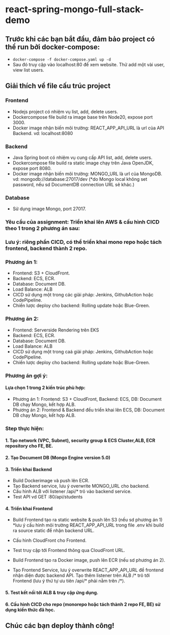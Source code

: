 # react-spring-mongo-full-stack-demo
## Trước khi các bạn bắt đầu, đảm bảo project có thể run bởi docker-compose:
- ```docker-compose -f docker-compose.yaml up -d```
- Sau đó truy cập vào localhost:80 để xem website. Thử add một vài user, view list users.

## Giải thích về file cấu trúc project
### Frontend
- Nodejs project có nhiệm vụ list, add, delete users.
- Dockercompose file build ra image base trên Node20, expose port 3000.
- Docker image nhận biến môi trường: REACT_APP_API_URL là url của API Backend. vd: localhost:8080
### Backend
- Java Spring boot có nhiệm vụ cung cấp API list, add, delete users.
- Dockercompose file build ra static image chạy trên Java OpenJDK, expose port 8080.
- Docker image nhận biến môi trường: MONGO_URL là url của MongoDB. vd: mongodb://database:27017/dev (*do Mongo local không set password, nếu sd DocumentDB connection URL sẽ khác.)
### Database
- Sử dụng image Mongo, port 27017.

### Yêu cầu của assignment: Triển khai lên AWS & cấu hình CICD theo 1 trong 2 phương án sau:
### Lưu ý: riêng phần CICD, có thể triển khai mono repo hoặc tách frontend, backend thành 2 repo.
### Phương án 1:
- Frontend: S3 + CloudFront.
- Backend: ECS, ECR.
- Database: Document DB.
- Load Balance: ALB
- CICD sử dụng một trong các giải pháp: Jenkins, GithubAction hoặc CodePipeline.
- Chiến lược deploy cho backend: Rolling update hoặc Blue-Green.

### Phương án 2:
- Frontend: Serverside Rendering trên EKS
- Backend: ECS, ECR.
- Database: Document DB.
- Load Balance: ALB
- CICD sử dụng một trong caá giải pháp: Jenkins, GithubAction hoặc CodePipeline.
- Chiến lược deploy cho backend: Rolling update hoặc Blue-Green.

### Phương án gợi ý:
#### ⁠Lựa chọn 1 trong 2 kiến trúc phù hợp: 

- Phương án 1: Frontend: S3 + CloudFront, Backend: ECS, DB: Document DB chạy Mongo, kết hợp ALB.
- Phương án 2: Frontend & Backend đều triển khai lên ECS, DB: Document DB chạy Mongo, kết hợp ALB.
### Step thực hiện:
#### 1. Tạo network (VPC, Subnet), security group & ECS Cluster,ALB, ECR repository cho FE, BE.
#### 2. Tạo Document DB (Mongo Engine version 5.0)
#### 3. ⁠Triển khai Backend
- Build Dockerimage và push lên ECR. 
- Tạo Backend service, lưu ý overwrite MONGO_URL cho backend. 
- Cấu hình ALB với listener /api/* trỏ vào backend service. 
- Test API vd GET <domain-alb>:80/api/students
#### 4. Triển khai Frontend
- Build Frontend tạo ra static website & push lên S3 (nếu sd phương án 1) *lưu ý cấu hình môi trường REACT_APP_API_URL trong file .env khi build ra source static để nhận backend URL.
- Cấu hình CloudFront cho Frontend.
- Test truy cập tới Frontend thông qua CloudFront URL.
  
- Build Frontend tạo ra Docker image, push lên ECR (nếu sd phương án 2).
- Tạo Frontend Service, lưu ý overwrite REACT_APP_API_URL để frontend nhận diện được backend API. Tạo thêm listener trên ALB /* trỏ tới Frontend (lưu ý thứ tự ưu tiên /api/* phải nằm trên /*).
#### 5. Test kết nối tới ALB & truy cập ứng dụng.
#### 6. Cấu hình CICD cho repo (monorepo hoặc tách thành 2 repo FE, BE) sử dụng kiến thức đã học.
## Chúc các bạn deploy thành công!
